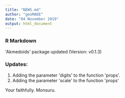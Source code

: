 ```yaml
---
title: "NEWS.md"
author: "geoMADE"
date: "04 November 2019"
output: html_document
---
```


### R Markdown

'Akmedoids' package updated (Version: v0.1.3)

### Updates:

1. Adding the parameter 'digits' to the function 'props'. 
2. Adding the parameter 'scale' to the function 'props'

Your faithfully.
Monsuru.
